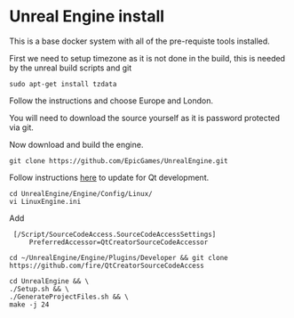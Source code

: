 # Unreal Engine install

This is a base docker system with all of the pre-requiste tools installed.

First we need to setup timezone as it is not done in the build, this is needed by the unreal build scripts and git
``` 
sudo apt-get install tzdata
```
Follow the instructions and choose Europe and London.

You will need to download the source yourself as it is password protected via git.


Now download and build the engine.

```
git clone https://github.com/EpicGames/UnrealEngine.git 
```

Follow instructions [here](https://wiki.unrealengine.com/Running_On_Linux#Source_Code_Accessors) to update for Qt development.

```
cd UnrealEngine/Engine/Config/Linux/
vi LinuxEngine.ini
```

Add 

```
 [/Script/SourceCodeAccess.SourceCodeAccessSettings]
     PreferredAccessor=QtCreatorSourceCodeAccessor
```

```
cd ~/UnrealEngine/Engine/Plugins/Developer && git clone https://github.com/fire/QtCreatorSourceCodeAccess
```


```
cd UnrealEngine && \
./Setup.sh && \
./GenerateProjectFiles.sh && \ 
make -j 24
```


